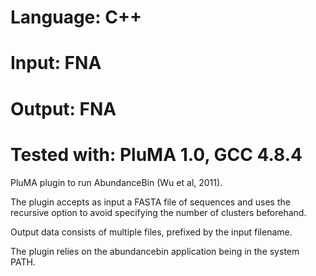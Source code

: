 # Language: C++
# Input: FNA
# Output: FNA
# Tested with: PluMA 1.0, GCC 4.8.4

PluMA plugin to run AbundanceBin (Wu et al, 2011).

The plugin accepts as input a FASTA file of sequences
and uses the recursive option to avoid specifying
the number of clusters beforehand.

Output data consists of multiple files, prefixed by
the input filename.

The plugin relies on the abundancebin application being
in the system PATH.
